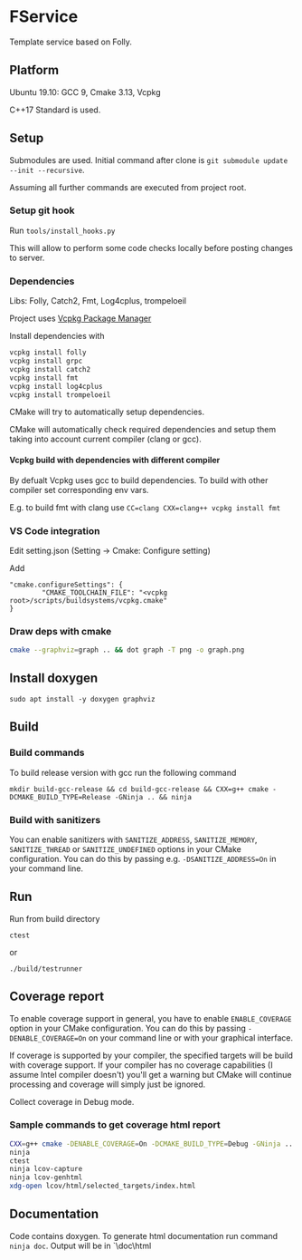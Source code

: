 # FService

Template service based on Folly.

## Platform

Ubuntu 19.10: GCC 9, Cmake 3.13, Vcpkg

C++17 Standard is used.

## Setup

Submodules are used. Initial command after clone is `git submodule update --init --recursive`.

Assuming all further commands are executed from project root.

### Setup git hook

Run `tools/install_hooks.py`

This will allow to perform some code checks locally before posting changes to server.

### Dependencies

Libs: Folly, Catch2, Fmt, Log4cplus, trompeloeil

Project uses [Vcpkg Package Manager](https://github.com/microsoft/vcpkg)

Install dependencies with

```bash
vcpkg install folly
vcpkg install grpc
vcpkg install catch2
vcpkg install fmt
vcpkg install log4cplus
vcpkg install trompeloeil
```

CMake will try to automatically setup dependencies.

CMake will automatically check required dependencies and setup them taking into account current compiler (clang or gcc).

#### Vcpkg build with dependencies with different compiler

By defualt Vcpkg uses gcc to build dependencies. To build with other compiler set corresponding env vars.

E.g. to build fmt with clang use `CC=clang CXX=clang++ vcpkg install fmt`

### VS Code integration

Edit setting.json (Setting -> Cmake: Configure setting)

Add

```text
"cmake.configureSettings": {
        "CMAKE_TOOLCHAIN_FILE": "<vcpkg root>/scripts/buildsystems/vcpkg.cmake"
}
```

### Draw deps with cmake

```bash
cmake --graphviz=graph .. && dot graph -T png -o graph.png
```

## Install doxygen

`sudo apt install -y doxygen graphviz`

## Build

### Build commands

To build release version with gcc run the following command

`mkdir build-gcc-release && cd build-gcc-release && CXX=g++ cmake -DCMAKE_BUILD_TYPE=Release -GNinja .. && ninja`

### Build with sanitizers

You can enable sanitizers with `SANITIZE_ADDRESS`, `SANITIZE_MEMORY`, `SANITIZE_THREAD` or `SANITIZE_UNDEFINED` options in your CMake configuration. You can do this by passing e.g. `-DSANITIZE_ADDRESS=On` in your command line.

## Run

Run from build directory

`ctest`

or

`./build/testrunner`

## Coverage report

To enable coverage support in general, you have to enable `ENABLE_COVERAGE` option in your CMake configuration. You can do this by passing `-DENABLE_COVERAGE=On` on your command line or with your graphical interface.

If coverage is supported by your compiler, the specified targets will be build with coverage support. If your compiler has no coverage capabilities (I assume Intel compiler doesn't) you'll get a warning but CMake will continue processing and coverage will simply just be ignored.

Collect coverage in Debug mode.

### Sample commands to get coverage html report

```bash
CXX=g++ cmake -DENABLE_COVERAGE=On -DCMAKE_BUILD_TYPE=Debug -GNinja ..
ninja
ctest
ninja lcov-capture
ninja lcov-genhtml
xdg-open lcov/html/selected_targets/index.html

```

## Documentation

Code contains doxygen. To generate html documentation run command `ninja doc`. Output will be in `<build dir>\doc\html
